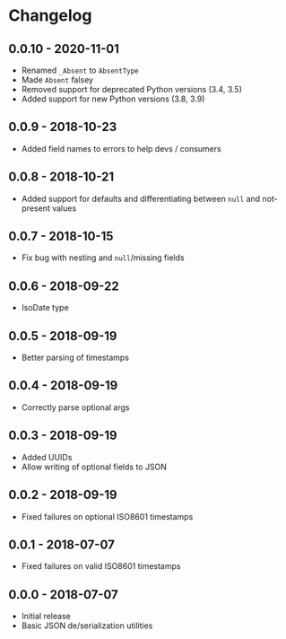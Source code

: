 # Changelog

## 0.0.10 - 2020-11-01

- Renamed `_Absent` to `AbsentType`
- Made `Absent` falsey
- Removed support for deprecated Python versions (3.4, 3.5)
- Added support for new Python versions (3.8, 3.9)

## 0.0.9 - 2018-10-23

- Added field names to errors to help devs / consumers

## 0.0.8 - 2018-10-21

- Added support for defaults and differentiating between `null` and not-present values

## 0.0.7 - 2018-10-15

- Fix bug with nesting and `null`/missing fields

## 0.0.6 - 2018-09-22
- IsoDate type

## 0.0.5 - 2018-09-19
- Better parsing of timestamps

## 0.0.4 - 2018-09-19
- Correctly parse optional args

## 0.0.3 - 2018-09-19
- Added UUIDs
- Allow writing of optional fields to JSON

## 0.0.2 - 2018-09-19
- Fixed failures on optional ISO8601 timestamps

## 0.0.1 - 2018-07-07
- Fixed failures on valid ISO8601 timestamps

## 0.0.0 - 2018-07-07
- Initial release
- Basic JSON de/serialization utilities
